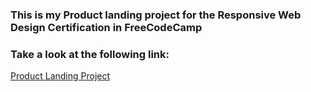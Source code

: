 <h3>This is my Product landing project for the Responsive Web Design Certification in FreeCodeCamp</h3>

<h3>Take a look at the following link:</h3>

<a href="https://4rch1tect.github.io/Product-Landing-Project/" target="_blank" >Product Landing Project<a>
